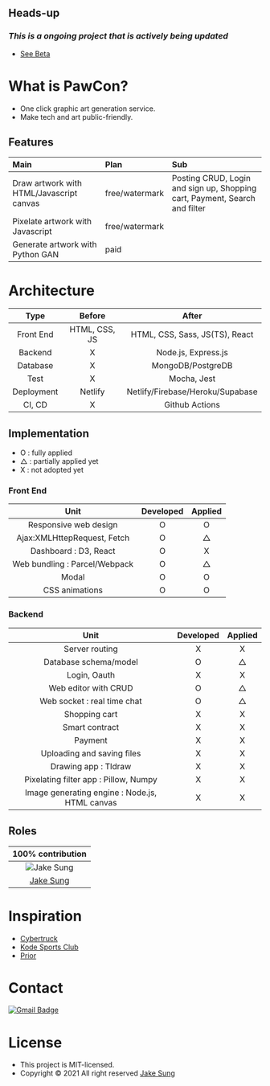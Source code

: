 ## Heads-up
### *This is a ongoing project that is actively being updated*

- [See Beta](https://meowcanvas.netlify.app/)
  
# What is PawCon?
- One click graphic art generation service. 
- Make tech and art public-friendly.

## Features
|Main|Plan|Sub|
|:---|:--|:---|
|Draw artwork with HTML/Javascript canvas|free/watermark|Posting CRUD, Login and sign up, Shopping cart, Payment, Search and filter|
|Pixelate artwork with Javascript|free/watermark
|Generate artwork with Python GAN|paid

# Architecture
|Type|Before|After|
|:-----:|:----:|:---:|
|Front End|HTML, CSS, JS|HTML, CSS, Sass, JS(TS), React|
|Backend|X              |Node.js, Express.js|
|Database|X             |MongoDB/PostgreDB|
|Test|X                 |Mocha, Jest|
|Deployment|Netlify     |Netlify/Firebase/Heroku/Supabase|
|CI, CD|X               |Github Actions|

## Implementation
- O : fully applied
- △ : partially applied yet
- X : not adopted yet

### Front End
|Unit                                    |Developed|Applied|
|:--------------------------------------:|:-------:|:-----:|
|Responsive web design                   |O        |O      |
|Ajax:XMLHttepRequest, Fetch             |O        |△      |
|Dashboard : D3, React                   |O        |X      |
|Web bundling : Parcel/Webpack           |O        |△      |
|Modal                                   |O        |O      |
|CSS animations                          |O        |O      |

### Backend
|Unit                                                     |Developed|Applied|
|:-------------------------------------------------------:|:-------:|:-----:|
|Server routing                                           |X        |X      |
|Database schema/model                                    |O        |△      |
|Login, Oauth                                             |X        |X      |
|Web editor with CRUD                                     |O        |△      |
|Web socket : real time chat                              |O        |△      |
|Shopping cart                                            |X        |X      |
|Smart contract                                           |X        |X      |
|Payment                                                  |X        |X      |
|Uploading and saving files                               |X        |X      |
|Drawing app : Tldraw                                     |X        |X      |
|Pixelating filter app : Pillow, Numpy                    |X        |X      |
|Image generating engine : Node.js, HTML canvas           |X        |X      | 

## Roles 
|100% contribution|
|:-------:|
|<img src="https://github.com/developerasun.png?size=200" alt="Jake Sung"/>|
|<a href="https://github.com/developerasun">Jake Sung</a>|

# Inspiration
- [Cybertruck](https://bruno-simon.com/#cybertruck)
- [Kode Sports Club](https://www.kodeclubs.com/)
- [Prior](https://prior.co.jp/discover/en)

# Contact
[![Gmail Badge](https://img.shields.io/badge/Gmail-d14836?style=flat-square&logo=Gmail&logoColor=white&link=mailto:designerasun@gmail.com)](mailto:designerasun@gmail.com)

# License 
- This project is MIT-licensed.
- Copyright © 2021 All right reserved [Jake Sung](https://github.com/developerasun) 


